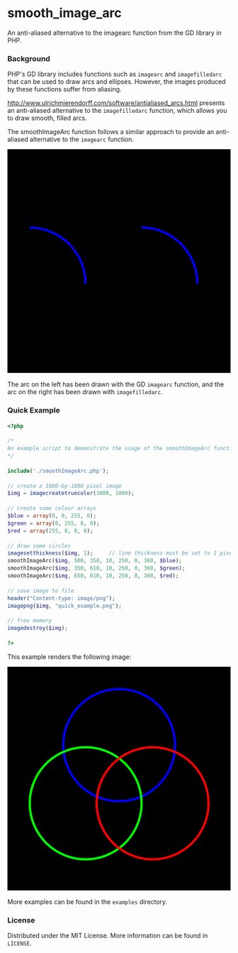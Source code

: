 # smooth_image_arc

An anti-aliased alternative to the imagearc function from the GD library in PHP.

### Background

PHP's GD library includes functions such as `imagearc` and `imagefilledarc` that can be used to draw arcs and ellipses. However, the images produced by these functions suffer from aliasing.

http://www.ulrichmierendorff.com/software/antialiased_arcs.html presents an anti-aliased alternative to the `imagefilledarc` function, which allows you to draw smooth, filled arcs. 

The smoothImageArc function follows a similar approach to provide an anti-aliased alternative to the `imagearc` function.

![](examples/comparison.png)

The arc on the left has been drawn with the GD `imagearc` function, and the arc on the right has been drawn with `imagefilledarc`.

### Quick Example

```php
<?php

/*
An example script to demonstrate the usage of the smoothImageArc functions to draw circles.
*/

include('./smoothImageArc.php');

// create a 1000-by-1000 pixel image
$img = imagecreatetruecolor(1000, 1000);

// create some colour arrays
$blue = array(0, 0, 255, 0);
$green = array(0, 255, 0, 0);
$red = array(255, 0, 0, 0);

// draw some circles
imagesetthickness($img, 1);     // line thickness must be set to 1 pixel
smoothImageArc($img, 500, 350, 10, 250, 0, 360, $blue);
smoothImageArc($img, 350, 610, 10, 250, 0, 360, $green);
smoothImageArc($img, 650, 610, 10, 250, 0, 360, $red);

// save image to file
header("Content-type: image/png");
imagepng($img, "quick_example.png");

// free memory
imagedestroy($img);

?>
```

This example renders the following image:

![](examples/quick_example.png)

More examples can be found in the `examples` directory.

### License

Distributed under the MIT License. More information can be found in `LICENSE`.